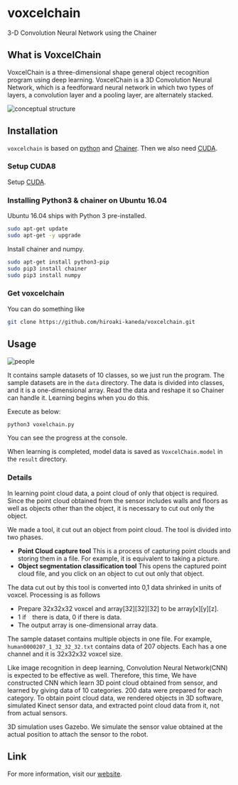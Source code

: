 # voxcelchain
3-D Convolution Neural Network using the Chainer

## What is VoxcelChain
VoxcelChain is a three-dimensional shape general object recognition program using deep learning. VoxcelChain is a 3D Convolution Neural Network, which is a feedforward neural network in which two types of layers, a convolution layer and a pooling layer, are alternately stacked.

![conceptual structure ](https://github.com/hiroaki-kaneda/voxcelchain/blob/master/doc/voxcel_chain.png)

## Installation
`voxcelchain` is based on [python](https://www.python.org/)
and [Chainer](http://chainer.org/). Then we also need [CUDA](https://developer.nvidia.com/cuda-downloads).

### Setup CUDA8
Setup [CUDA](https://developer.nvidia.com/cuda-downloads).

### Installing Python3 & chainer on Ubuntu 16.04
Ubuntu 16.04 ships with Python 3 pre-installed.
```sh
sudo apt-get update
sudo apt-get -y upgrade
```

Install chainer and numpy.
```sh
sudo apt-get install python3-pip
sudo pip3 install chainer
sudo pip3 install numpy
```

### Get voxcelchain
You can do something like
```sh
git clone https://github.com/hiroaki-kaneda/voxcelchain.git
```

## Usage
![people](https://github.com/hiroaki-kaneda/voxcelchain/blob/master/doc/voxcel_result.png)

It contains sample datasets of 10 classes, so we just run the program. The sample datasets are in the `data` directory. The data is divided into classes, and it is a one-dimensional array. Read the data and reshape it so Chainer can handle it. Learning begins when you do this.

Execute as below:
```sh
python3 voxelchain.py
```

You can see the progress at the console.

When learning is completed, model data is saved as `VoxcelChain.model` in the `result` directory.

### Details

In learning point cloud data, a point cloud of only that object is required. Since the point cloud obtained from the sensor includes walls and floors as well as objects other than the object, it is necessary to cut out only the object.

We made a tool, it cut out an object from point cloud. The tool is divided into two phases.

* __Point Cloud capture tool__ This is a process of capturing point clouds and storing them in a file. For example, it is equivalent to taking a picture.
* __Object segmentation classification tool__ This opens the captured point cloud file, and you click on an object to cut out only that object.

The data cut out by this tool is converted into 0,1 data shrinked in units of voxcel. Processing is as follows
* Prepare 32x32x32 voxcel and array[32][32][32] to be array[x][y][z].
* 1 if　there is data, 0 if there is data.
* The output array is one-dimensional array data.

The sample dataset contains multiple objects in one file. For example, `human0000207_1_32_32_32.txt` contains data of 207 objects. Each has a one channel and it is 32x32x32 voxcel size.

Like image recognition in deep learning, Convolution Neural Network(CNN) is expected to be effective as well. Therefore, this time, We have constructed CNN which learn 3D point cloud obtained from sensor, and learned by giving data of 10 categories.
200 data were prepared for each category. To obtain point cloud data, we rendered objects in 3D software, simulated Kinect sensor data, and extracted point cloud data from it, not from actual sensors.

3D simulation uses Gazebo. We simulate the sensor value obtained at the actual position to attach the sensor to the robot.

## Link
For more information, visit our [website](http://bril-tech.blogspot.jp/2017/01/VoxcelChain-3D-Convolutional-Neural-Networks.html).
